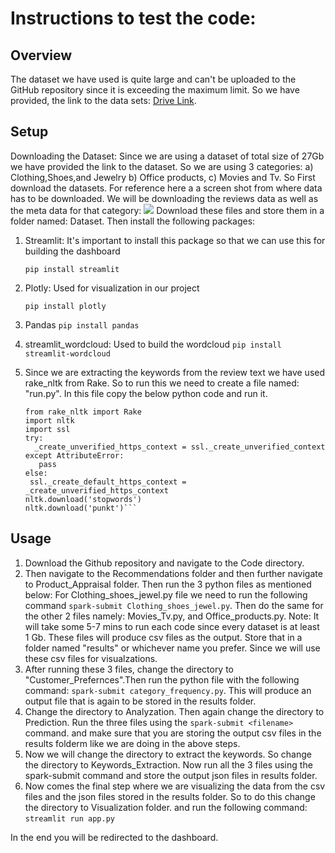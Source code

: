 # Instructions to test the code:

## Overview

The dataset we have used is quite large and can't be uploaded to the GitHub repository since it is exceeding the maximum limit. So we have provided,
the link to the data sets: [Drive Link](https://cseweb.ucsd.edu/~jmcauley/datasets/amazon_v2/).

## Setup
 Downloading the Dataset:
Since we are using a dataset of total size of 27Gb we have provided the link to the dataset. So we are using 3 categories:
a) Clothing,Shoes,and Jewelry b) Office products, c) Movies and Tv. So First download the datasets. For reference here a a screen shot from where data has to be downloaded. 
We will  be downloading the reviews data as well as the meta data for that category:
![](https://github.com/cmpt-732/Amazon_Product_Analysis/assets/54028832/4b073811-b4bf-4a8b-9cf2-a68828c64ff8)
Download these files and store them in a folder named: Dataset.
Then install the following packages:
1. Streamlit: It's important to install this package so that we can use this for building the dashboard

    ``` pip install streamlit ```

2. Plotly: Used for visualization in our project

    ```pip install plotly```

3. Pandas
  ```pip install pandas```

4. streamlit_wordcloud: Used to build the wordcloud
   ```pip install streamlit-wordcloud```

5. Since we are extracting the keywords from the review text we have used rake_nltk from Rake. So to run this we need to create a file named: "run.py".
   In this file copy the below python code and run it.
   ```
   from rake_nltk import Rake
   import nltk
   import ssl
   try:
     _create_unverified_https_context = ssl._create_unverified_context
   except AttributeError:
      pass
   else:
    ssl._create_default_https_context = _create_unverified_https_context
   nltk.download('stopwords')
   nltk.download('punkt')```

## Usage
1. Download the Github repository and navigate to the Code directory.
2. Then navigate to the Recommendations folder and then further navigate to Product_Appraisal folder. Then run the 3 python files as mentioned below:
   For Clothing_shoes_jewel.py file we need to run the following command ```spark-submit Clothing_shoes_jewel.py```. Then do the same for the other
   2 files namely: Movies_Tv.py, and Office_products.py. Note: It will take some 5-7 mins to run each code since every dataset is at least 1 Gb. These files will
   produce csv files as the output. Store that in a folder named "results" or whichever name you prefer. Since we will use these csv files for visualzations. 
4. After running these 3 files, change the directory to "Customer_Prefernces".Then run the python file with the following command:
   ```spark-submit category_frequency.py```. This will produce an output file that is again to be stored in the results folder.
5. Change the directory to Analyzation. Then again change the directory to Prediction. Run the three files using the ```spark-submit <filename>``` command.
   and make sure that you are storing the output csv files in the results folderm like we are doing in the above steps.
7. Now we will change the directory to extract the keywords. So change the directory to Keywords_Extraction. Now run all the 3 files using the spark-submit command and store the output json files in results folder.
8. Now comes the final step where we are visualizing the data from the csv files and the json files stored in the results folder. So to do this
   change the directory to Visualization folder. and run the following command:  ``` streamlit run app.py ```

In the end you will be redirected to the dashboard. 

